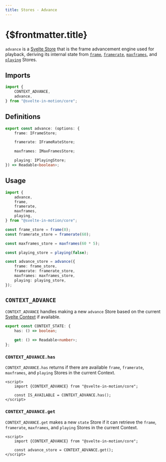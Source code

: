 ```yaml
---
title: Stores - Advance
---
```


# {$frontmatter.title}

`advance` is a [Svelte Store](https://svelte.dev/docs#run-time-svelte-store-writable) that is the frame advancement engine used for playback, deriving its internal state from [`frame`](./%5B...2%5Dstores-frame.md), [`framerate`](./%5B...2%5Dstores-framerate.md), [`maxframes`](./%5B...2%5Dstores-maxframes.md), and [`playing`](./%5B...2%5Dstores-playing.md) Stores.

## Imports

```typescript
import {
    CONTEXT_ADVANCE,
    advance,
} from "@svelte-in-motion/core";
```

## Definitions

```typescript
export const advance: (options: {
    frame: IFrameStore;

    framerate: IFrameRateStore;

    maxframes: IMaxFramesStore;

    playing: IPlayingStore;
}) => Readable<boolean>;
```

## Usage

```typescript
import {
    advance,
    frame,
    framerate,
    maxframes,
    playing,
} from "@svelte-in-motion/core";

const frame_store = frame(0);
const framerate_store = framerate(60);

const maxframes_store = maxframes(60 * 5);

const playing_store = playing(false);

const advance_store = advance({
    frame: frame_store,
    framerate: framerate_store,
    maxframes: maxframes_store,
    playing: playing_store,
});
```

## `CONTEXT_ADVANCE`

`CONTEXT_ADVANCE` handles making a new `advance` Store based on the current [Svelte Context](https://svelte.dev/docs#run-time-svelte-setcontext) if available.

```typescript
export const CONTEXT_STATE: {
    has: () => boolean;

    get: () => Readable<number>;
};
```

### `CONTEXT_ADVANCE.has`

`CONTEXT_ADVANCE.has` returns if there are available `frame`, `framerate`, `maxframes`, and `playing` Stores in the current Context.

```svelte
<script>
    import {CONTEXT_ADVANCE} from "@svelte-in-motion/core";

    const IS_AVAILABLE = CONTEXT_ADVANCE.has();
</script>
```

### `CONTEXT_ADVANCE.get`

`CONTEXT_ADVANCE.get` makes a new `state` Store if it can retrieve the `frame`, `framerate`, `maxframes`, and `playing` Stores in the current Context.

```svelte
<script>
    import {CONTEXT_ADVANCE} from "@svelte-in-motion/core";

    const advance_store = CONTEXT_ADVANCE.get();
</script>
```
